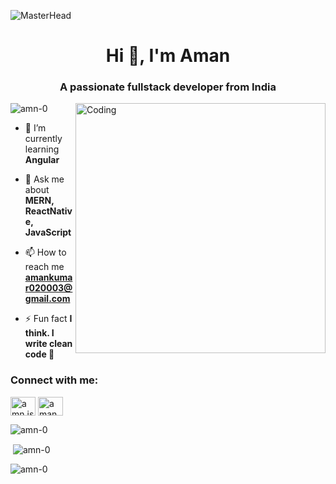 ![MasterHead](https://hackernoon.com/images/f2px36fy.gif)
<h1 align="center">Hi 👋, I'm Aman</h1>
<h3 align="center">A passionate fullstack developer from India</h3>

<img align="right" alt="Coding" width="400" src="https://i.imgur.com/OTKgDSt.gif"/>

<p align="left"> <img src="https://komarev.com/ghpvc/?username=amn-0&label=Profile%20views&color=0e75b6&style=flat" alt="amn-0" /> </p>

- 🌱 I’m currently learning **Angular**

- 💬 Ask me about **MERN, ReactNative, JavaScript**

- 📫 How to reach me **amankumar020003@gmail.com**

- ⚡ Fun fact **I think. I write clean code 🤖**

<h3 align="left">Connect with me:</h3>
<p align="left">
<a href="https://instagram.com/amn.jsx" target="blank"><img align="center" src="https://raw.githubusercontent.com/rahuldkjain/github-profile-readme-generator/master/src/images/icons/Social/instagram.svg" alt="amn.jsx" height="30" width="40" /></a>
<a href="https://www.leetcode.com/aman981" target="blank"><img align="center" src="https://raw.githubusercontent.com/rahuldkjain/github-profile-readme-generator/master/src/images/icons/Social/leet-code.svg" alt="aman981" height="30" width="40" /></a>
</p>


<p><img align="center" src="https://github-readme-streak-stats.herokuapp.com/?user=amn-0&" alt="amn-0" /></p>
<p>&nbsp;<img align="center" src="https://github-readme-stats.vercel.app/api?username=amn-0&show_icons=true&locale=en" alt="amn-0" /></p>
<p><img align="center" src="https://github-readme-stats.vercel.app/api/top-langs?username=amn-0&show_icons=true&locale=en&layout=compact" alt="amn-0" /></p>






